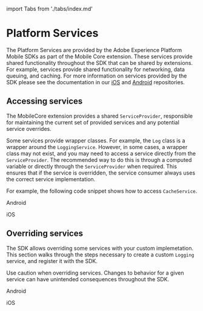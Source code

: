 import Tabs from './tabs/index.md'

# Platform Services

The Platform Services are provided by the Adobe Experience Platform Mobile SDKs as part of the Mobile Core extension. These services provide shared functionality throughout the SDK that can be shared by extensions. For example, services provide shared functionality for networking, data queuing, and caching. For more information on services provided by the SDK please see the documentation in our [iOS](https://github.com/adobe/aepsdk-core-ios/blob/main/Documentation/Services/README.md) and [Android](https://github.com/adobe/aepsdk-core-ios/tree/main/Documentation/Services) repositories.

## Accessing services

The MobileCore extension provides a shared `ServiceProvider`, responsible for maintaining the current set of provided services and any potential service overrides.

Some services provide wrapper classes. For example, the `Log` class is a wrapper around the `LoggingService`. However, in some cases, a wrapper class may not exist, and you may need to access a service directly from the `ServiceProvider`. The recommended way to do this is through a computed variable or directly through the `ServiceProvider` when required. This ensures that if the service is overridden, the service consumer always uses the correct service implementation.

For example, the following code snippet shows how to access `CacheService`.

<TabsBlock orientation="horizontal" slots="heading, content" repeat="2"/>

Android

<Tabs query="platform=android&task=access"/>

iOS

<Tabs query="platform=ios&task=access"/>

## Overriding services

The SDK allows overriding some services with your custom implemetation. This section walks through the steps necessary to create a custom `Logging` service, and register it with the SDK.

<InlineAlert variant="info" slots="text"/>

Use caution when overriding services. Changes to behavior for a given service can have unintended consequences throughout the SDK.

<TabsBlock orientation="horizontal" slots="heading, content" repeat="2"/>

Android

<Tabs query="platform=android&task=override"/>

iOS

<Tabs query="platform=ios&task=override"/>
